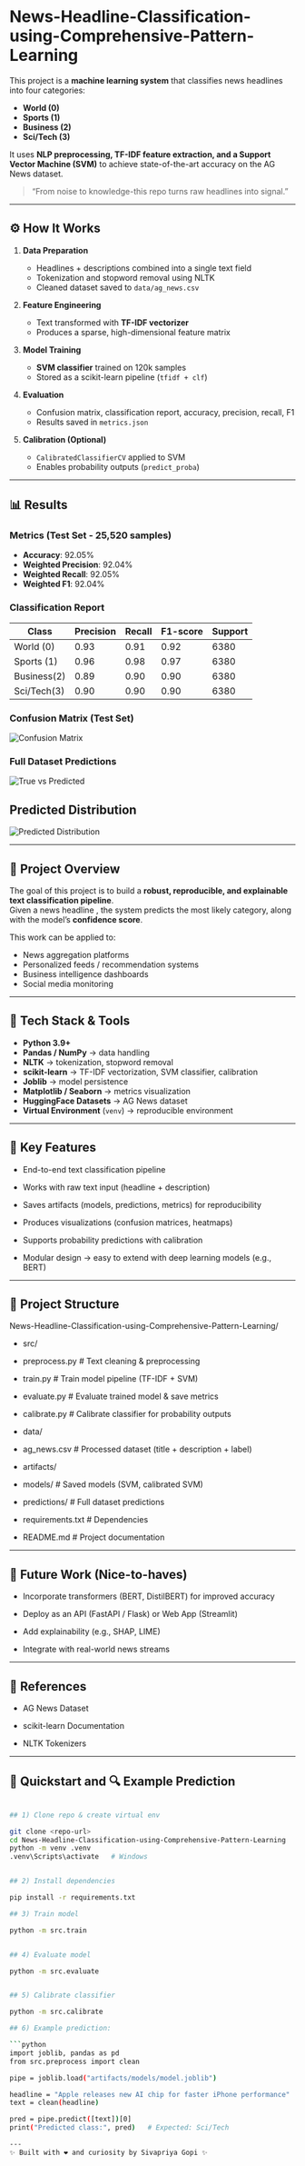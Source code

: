 # News-Headline-Classification-using-Comprehensive-Pattern-Learning
This project is a **machine learning system** that classifies news headlines into four categories:
- **World (0)**
- **Sports (1)**
- **Business (2)**
- **Sci/Tech (3)**

It uses **NLP preprocessing, TF-IDF feature extraction, and a Support Vector Machine (SVM)** to achieve state-of-the-art accuracy on the AG News dataset.
> “From noise to knowledge-this repo turns raw headlines into signal.”

---
## ⚙️ How It Works

1. **Data Preparation**  
   - Headlines + descriptions combined into a single text field  
   - Tokenization and stopword removal using NLTK  
   - Cleaned dataset saved to `data/ag_news.csv`

2. **Feature Engineering**  
   - Text transformed with **TF-IDF vectorizer**  
   - Produces a sparse, high-dimensional feature matrix

3. **Model Training**  
   - **SVM classifier** trained on 120k samples  
   - Stored as a scikit-learn pipeline (`tfidf + clf`)  

4. **Evaluation**  
   - Confusion matrix, classification report, accuracy, precision, recall, F1  
   - Results saved in `metrics.json`  

5. **Calibration (Optional)**  
   - `CalibratedClassifierCV` applied to SVM  
   - Enables probability outputs (`predict_proba`)  

---

## 📊 Results

### Metrics (Test Set - 25,520 samples)
- **Accuracy**: 92.05%  
- **Weighted Precision**: 92.04%  
- **Weighted Recall**: 92.05%  
- **Weighted F1**: 92.04%  

### Classification Report
| Class      | Precision | Recall | F1-score | Support |
|------------|-----------|--------|----------|---------|
| World (0)  | 0.93      | 0.91   | 0.92     | 6380    |
| Sports (1) | 0.96      | 0.98   | 0.97     | 6380    |
| Business(2)| 0.89      | 0.90   | 0.90     | 6380    |
| Sci/Tech(3)| 0.90      | 0.90   | 0.90     | 6380    |

### Confusion Matrix (Test Set)
![Confusion Matrix](artifacts/plots/confusion_matrix.png)

### Full Dataset Predictions
![True vs Predicted](artifacts/plots/true_vs_pred.png)

## Predicted Distribution 
![Predicted Distribution](artifacts/plots/predicted_distribution.png)

----

## 🚀 Project Overview

The goal of this project is to build a **robust, reproducible, and explainable text classification pipeline**.  
Given a news headline , the system predicts the most likely category, along with the model’s **confidence score**.

This work can be applied to:
- News aggregation platforms  
- Personalized feeds / recommendation systems  
- Business intelligence dashboards  
- Social media monitoring  

---

## 🧰 Tech Stack & Tools

- **Python 3.9+**
- **Pandas / NumPy** → data handling
- **NLTK** → tokenization, stopword removal
- **scikit-learn** → TF-IDF vectorization, SVM classifier, calibration
- **Joblib** → model persistence
- **Matplotlib / Seaborn** → metrics visualization
- **HuggingFace Datasets** → AG News dataset
- **Virtual Environment** (`venv`) → reproducible environment

---

## 📌 Key Features

- End-to-end text classification pipeline

- Works with raw text input (headline + description)

- Saves artifacts (models, predictions, metrics) for reproducibility

- Produces visualizations (confusion matrices, heatmaps)

- Supports probability predictions with calibration

- Modular design → easy to extend with deep learning models (e.g., BERT)

---

## 📂 Project Structure
News-Headline-Classification-using-Comprehensive-Pattern-Learning/

- src/
- preprocess.py # Text cleaning & preprocessing
- train.py # Train model pipeline (TF-IDF + SVM)
-  evaluate.py # Evaluate trained model & save metrics
-  calibrate.py # Calibrate classifier for probability outputs

- data/
- ag_news.csv # Processed dataset (title + description + label)

- artifacts/
- models/ # Saved models (SVM, calibrated SVM)
- predictions/ # Full dataset predictions

- requirements.txt # Dependencies
-  README.md # Project documentation

---
## 🌟 Future Work (Nice-to-haves)

- Incorporate transformers (BERT, DistilBERT) for improved accuracy

- Deploy as an API (FastAPI / Flask) or Web App (Streamlit)

- Add explainability (e.g., SHAP, LIME)

- Integrate with real-world news streams

---


## 📖 References

- AG News Dataset

- scikit-learn Documentation

- NLTK Tokenizers

---



## 🚦 Quickstart and 🔍 Example Prediction

```bash

## 1) Clone repo & create virtual env

git clone <repo-url>
cd News-Headline-Classification-using-Comprehensive-Pattern-Learning
python -m venv .venv
.venv\Scripts\activate   # Windows


## 2) Install dependencies

pip install -r requirements.txt

## 3) Train model

python -m src.train


## 4) Evaluate model

python -m src.evaluate


## 5) Calibrate classifier

python -m src.calibrate

## 6) Example prediction:

```python
import joblib, pandas as pd
from src.preprocess import clean

pipe = joblib.load("artifacts/models/model.joblib")

headline = "Apple releases new AI chip for faster iPhone performance"
text = clean(headline)

pred = pipe.predict([text])[0]
print("Predicted class:", pred)   # Expected: Sci/Tech

---
✨ Built with ❤️ and curiosity by Sivapriya Gopi ✨
